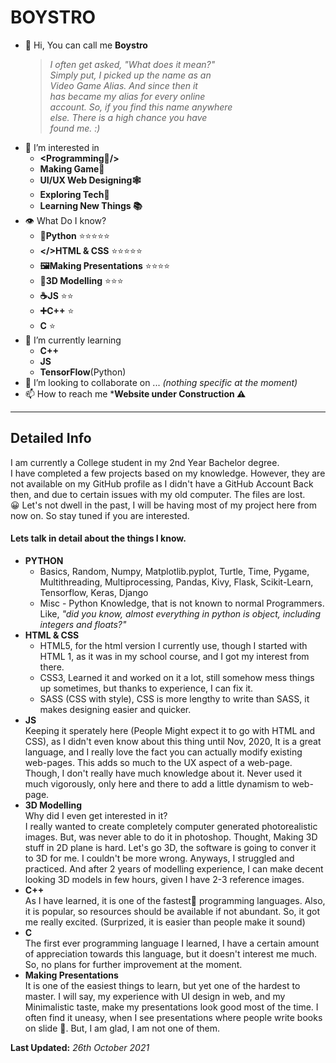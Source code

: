 # BOYSTRO
- 👋 Hi, You can call me **Boystro** <br/>
  > *I often get asked, "What does it mean?"<br/>*
  > *Simply put, I picked up the name as an<br/>*
  > *Video Game Alias. And since then it<br/>*
  > *has became my alias for every online<br/>*
  > *account. So, if you find this name anywhere<br/>*
  > *else. There is a high chance you have<br/>*
  > *found me. :)*
- 👀 I’m interested in 
  - **&lt;Programming🐍/>**
  - **Making Game👾**
  - **UI/UX Web Designing🕸**
  - **Exploring Tech🔧**
  - **Learning New Things 📚**
- 👁 What Do I know?
  - **🐍Python** ⭐⭐⭐⭐⭐
  - **&lt;/>HTML & CSS** ⭐⭐⭐⭐⭐
  - **🖼Making Presentations** ⭐⭐⭐⭐
  - **🏡3D Modelling** ⭐⭐⭐
  - **☕JS** ⭐⭐
  - **➕C++** ⭐
  - **C** ⭐
- 🌱 I’m currently learning
  - **C++**
  - **JS**
  - **TensorFlow**(Python)
- 💞️ I’m looking to collaborate on ... *(nothing specific at the moment)*
- 📫 How to reach me ***Website under Construction ⚠**
---

## Detailed Info
I am currently a College student in my 2nd Year Bachelor degree.<br/>
I have completed a few projects based on my knowledge. However, they are not available on my GitHub profile as I didn't have a GitHub Account Back then, and due to certain issues with my old computer. The files are lost.<br/>
😀 Let's not dwell in the past, I will be having most of my project here from now on. So stay tuned if you are interested.

#### Lets talk in detail about the things I know.
- **PYTHON** <br/>
  - Basics, Random, Numpy, Matplotlib.pyplot, Turtle, Time, Pygame, Multithreading, Multiprocessing, Pandas, Kivy, Flask, Scikit-Learn, Tensorflow, Keras, Django
  - Misc - Python Knowledge, that is not known to normal Programmers. 
    Like, *"did you know, almost everything in python is object, including integers and floats?"*
- **HTML & CSS** <br/>
  - HTML5, for the html version I currently use, though I started with HTML 1, as it was in my school course, and I got my interest from there.
  - CSS3, Learned it and worked on it a lot, still somehow mess things up sometimes, but thanks to experience, I can fix it.
  - SASS (CSS with style), CSS is more lengthy to write than SASS, it makes designing easier and quicker.
- **JS** <br/>
  Keeping it sperately here (People Might expect it to go with HTML and CSS), as I didn't even know about this thing until Nov, 2020, It is a great language, and I really love the fact you can actually modify existing web-pages. This adds so much to the UX aspect of a web-page. Though, I don't really have much knowledge about it. Never used it much vigorously, only here and there to add a little dynamism to web-page.
- **3D Modelling** <br/>
  Why did I even get interested in it? <br/>
  I really wanted to create completely computer generated photorealistic images. But, was never able to do it in photoshop. Thought, Making 3D stuff in 2D plane is hard. Let's go 3D, the software is going to conver it to 3D for me. I couldn't be more wrong. Anyways, I struggled and practiced. And after 2 years of modelling experience, I can make decent looking 3D models in few hours, given I have 2-3 reference images.
- **C++** <br/>
  As I have learned, it is one of the fastest🚀 programming languages. Also, it is popular, so resources should be available if not abundant. So, it got me really excited. (Surprized, it is easier than people make it sound)
- **C** <br/>
  The first ever programming language I learned, I have a certain amount of appreciation towards this language, but it doesn't interest me much. So, no plans for further improvement at the moment.
- **Making Presentations** <br/>
  It is one of the easiest things to learn, but yet one of the hardest to master. I will say, my experience with UI design in web, and my Minimalistic taste, make my presentations look good most of the time. I often find it uneasy, when I see presentations where people write books on slide 🤮. But, I am glad, I am not one of them.
  


**Last Updated:** _26th October 2021_

<!---
boystro/boystro is a ✨ special ✨ repository because its `README.md` (this file) appears on your GitHub profile.
You can click the Preview link to take a look at your changes.
--->
